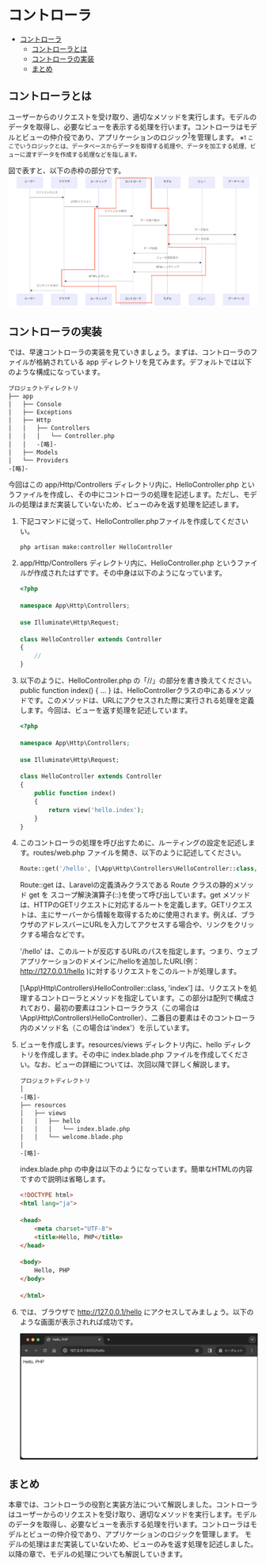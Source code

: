 ﻿# コントローラ

- [コントローラ](#コントローラ)
  - [コントローラとは](#コントローラとは)
  - [コントローラの実装](#コントローラの実装)
  - [まとめ](#まとめ)

## コントローラとは

ユーザーからのリクエストを受け取り、適切なメソッドを実行します。モデルのデータを取得し、必要なビューを表示する処理を行います。コントローラはモデルとビューの仲介役であり、アプリケーションのロジック<sup>[1](#note1)</sup>を管理します。
<small id="note1">※1 ここでいうロジックとは、データベースからデータを取得する処理や、データを加工する処理、ビューに渡すデータを作成する処理などを指します。</small>

図で表すと、以下の赤枠の部分です。
![](./images/03/web(Laravel)_controller.jpg)

## コントローラの実装

では、早速コントローラの実装を見ていきましょう。まずは、コントローラのファイルが格納されている app ディレクトリを見てみます。デフォルトでは以下のような構成になっています。

```text
プロジェクトディレクトリ
├── app
│   ├── Console
│   ├── Exceptions
│   ├── Http
│   │   ├── Controllers
│   │   │   └── Controller.php
│   │   -[略]-
│   ├── Models
│   └── Providers
-[略]-
```

今回はこの app/Http/Controllers ディレクトリ内に、HelloController.php というファイルを作成し、その中にコントローラの処理を記述します。ただし、モデルの処理はまだ実装していないため、ビューのみを返す処理を記述します。

1. 下記コマンドに従って、HelloController.phpファイルを作成してくださいい。

    ```text
    php artisan make:controller HelloController
    ```

1. app/Http/Controllers ディレクトリ内に、HelloController.php というファイルが作成されたはずです。その中身は以下のようになっています。

    ```php
    <?php

    namespace App\Http\Controllers;

    use Illuminate\Http\Request;

    class HelloController extends Controller
    {
        //
    }
    ```

1. 以下のように、HelloController.php の「//」の部分を書き換えてください。public function index() { ... } は、HelloControllerクラスの中にあるメソッドです。このメソッドは、URLにアクセスされた際に実行される処理を定義します。今回は、ビューを返す処理を記述しています。

    ```php
    <?php

    namespace App\Http\Controllers;

    use Illuminate\Http\Request;

    class HelloController extends Controller
    {
        public function index()
        {
            return view('hello.index');
        }
    }
    ```

1. このコントローラの処理を呼び出すために、ルーティングの設定を記述します。routes/web.php ファイルを開き、以下のように記述してください。

    ```php
    Route::get('/hello', [\App\Http\Controllers\HelloController::class, 'index']);
    ```

    Route::get は、Laravelの定義済みクラスである Route クラスの静的メソッド get を スコープ解決演算子(::)を使って呼び出しています。get メソッドは、HTTPのGETリクエストに対応するルートを定義します。GETリクエストは、主にサーバーから情報を取得するために使用されます。例えば、ブラウザのアドレスバーにURLを入力してアクセスする場合や、リンクをクリックする場合などです。

    '/hello' は、このルートが反応するURLのパスを指定します。つまり、ウェブアプリケーションのドメインに/helloを追加したURL(例：http://127.0.0.1/hello )に対するリクエストをこのルートが処理します。

    [\App\Http\Controllers\HelloController::class, 'index'] は、リクエストを処理するコントローラとメソッドを指定しています。この部分は配列で構成されており、最初の要素はコントローラクラス（この場合は\App\Http\Controllers\HelloController）、二番目の要素はそのコントローラ内のメソッド名（この場合は'index'）を示しています。

1. ビューを作成します。resources/views ディレクトリ内に、hello ディレクトリを作成します。その中に index.blade.php ファイルを作成してください。なお、ビューの詳細については、次回以降で詳しく解説します。

    ```text
    プロジェクトディレクトリ
    │
    -[略]-
    ├── resources
    │   ├── views
    │   │   ├── hello
    │   │   │   └── index.blade.php
    │   │   └── welcome.blade.php 
    │
    -[略]-  
    ```

    index.blade.php の中身は以下のようになっています。簡単なHTMLの内容ですので説明は省略します。

    ```html
    <!DOCTYPE html>
    <html lang="ja">

    <head>
        <meta charset="UTF-8">
        <title>Hello, PHP</title>
    </head>

    <body>
        Hello, PHP
    </body>

    </html>
    ```

2. では、ブラウザで http://127.0.0.1/hello にアクセスしてみましょう。以下のような画面が表示されれば成功です。

    ![](./images/03/hello_disp.png)

## まとめ

本章では、コントローラの役割と実装方法について解説しました。コントローラはユーザーからのリクエストを受け取り、適切なメソッドを実行します。モデルのデータを取得し、必要なビューを表示する処理を行います。コントローラはモデルとビューの仲介役であり、アプリケーションのロジックを管理します。
モデルの処理はまだ実装していないため、ビューのみを返す処理を記述しました。以降の章で、モデルの処理についても解説していきます。
